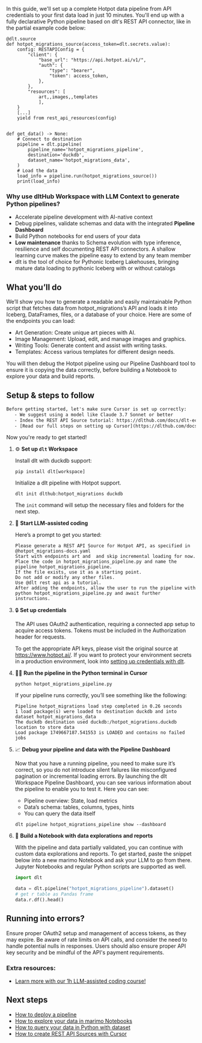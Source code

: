 In this guide, we'll set up a complete Hotpot data pipeline from API credentials to your first data load in just 10 minutes. You'll end up with a fully declarative Python pipeline based on dlt's REST API connector, like in the partial example code below:

```python-outcome
@dlt.source
def hotpot_migrations_source(access_token=dlt.secrets.value):
    config: RESTAPIConfig = {
        "client": {
            "base_url": "https://api.hotpot.ai/v1/",
            "auth": {
                "type": "bearer",
                "token": access_token,
            },
        },
        "resources": [
            art,,images,,templates
            ],
    }
    [...]
    yield from rest_api_resources(config)


def get_data() -> None:
    # Connect to destination
    pipeline = dlt.pipeline(
        pipeline_name='hotpot_migrations_pipeline',
        destination='duckdb',
        dataset_name='hotpot_migrations_data', 
    )
    # Load the data
    load_info = pipeline.run(hotpot_migrations_source())
    print(load_info) 
```

### Why use dltHub Workspace with LLM Context to generate Python pipelines?

- Accelerate pipeline development with AI-native context
- Debug pipelines, validate schemas and data with the integrated **Pipeline Dashboard**
- Build Python notebooks for end users of your data
- **Low maintenance** thanks to Schema evolution with type inference, resilience and self documenting REST API connectors. A shallow learning curve makes the pipeline easy to extend by any team member
- dlt is the tool of choice for Pythonic Iceberg Lakehouses, bringing mature data loading to pythonic Iceberg with or without catalogs

## What you’ll do

We’ll show you how to generate a readable and easily maintainable Python script that fetches data from hotpot_migrations’s API and loads it into Iceberg, DataFrames, files, or a database of your choice. Here are some of the endpoints you can load:

- Art Generation: Create unique art pieces with AI.
- Image Management: Upload, edit, and manage images and graphics.
- Writing Tools: Generate content and assist with writing tasks.
- Templates: Access various templates for different design needs.

You will then debug the Hotpot pipeline using our Pipeline Dashboard tool to ensure it is copying the data correctly, before building a Notebook to explore your data and build reports.

## Setup & steps to follow

```default
Before getting started, let's make sure Cursor is set up correctly:
   - We suggest using a model like Claude 3.7 Sonnet or better
   - Index the REST API Source tutorial: https://dlthub.com/docs/dlt-ecosystem/verified-sources/rest_api/ and add it to context as **@dlt rest api**
   - [Read our full steps on setting up Cursor](https://dlthub.com/docs/dlt-ecosystem/llm-tooling/cursor-restapi#23-configuring-cursor-with-documentation)
```

Now you're ready to get started!

1. ⚙️ **Set up `dlt` Workspace**
    
    Install dlt with duckdb support:
    ```shell
    pip install dlt[workspace]
    ```

    Initialize a dlt pipeline with Hotpot support.
    ```shell
    dlt init dlthub:hotpot_migrations duckdb
    ```

    The `init` command will setup the necessary files and folders for the next step.
    
2. 🤠 **Start LLM-assisted coding**
    
    Here’s a prompt to get you started:
    
    ```prompt
    Please generate a REST API Source for Hotpot API, as specified in @hotpot_migrations-docs.yaml 
    Start with endpoints art and  and skip incremental loading for now. 
    Place the code in hotpot_migrations_pipeline.py and name the pipeline hotpot_migrations_pipeline. 
    If the file exists, use it as a starting point. 
    Do not add or modify any other files. 
    Use @dlt rest api as a tutorial. 
    After adding the endpoints, allow the user to run the pipeline with python hotpot_migrations_pipeline.py and await further instructions.
    ```

    
3. 🔒 **Set up credentials** 
    
    The API uses OAuth2 authentication, requiring a connected app setup to acquire access tokens. Tokens must be included in the Authorization header for requests.
    
    To get the appropriate API keys, please visit the original source at https://www.hotpot.ai/.
    If you want to protect your environment secrets in a production environment, look into [setting up credentials with dlt](https://dlthub.com/docs/walkthroughs/add_credentials).
    
4. 🏃‍♀️ **Run the pipeline in the Python terminal in Cursor**
    
    ```shell
    python hotpot_migrations_pipeline.py
    ```
    
    If your pipeline runs correctly, you’ll see something like the following:
    
    ```shell
    Pipeline hotpot_migrations load step completed in 0.26 seconds
    1 load package(s) were loaded to destination duckdb and into dataset hotpot_migrations_data
    The duckdb destination used duckdb:/hotpot_migrations.duckdb location to store data
    Load package 1749667187.541553 is LOADED and contains no failed jobs
    ```
    
5. 📈 **Debug your pipeline and data with the Pipeline Dashboard**

    Now that you have a running pipeline, you need to make sure it’s correct, so you do not introduce silent failures like misconfigured pagination or incremental loading errors. By launching the dlt Workspace Pipeline Dashboard, you can see various information about the pipeline to enable you to test it. Here you can see:
    - Pipeline overview: State, load metrics
    - Data’s schema: tables, columns, types, hints
    - You can query the data itself
    
    ```shell
    dlt pipeline hotpot_migrations_pipeline show --dashboard
    ```
    
6. 🐍 **Build a Notebook with data explorations and reports**

    With the pipeline and data partially validated, you can continue with custom data explorations and reports. To get started, paste the snippet below into a new marimo Notebook and ask your LLM to go from there. Jupyter Notebooks and regular Python scripts are supported as well.

    
    ```python
    import dlt

   data = dlt.pipeline("hotpot_migrations_pipeline").dataset()
   # get r table as Pandas frame
   data.r.df().head()
    ```

## Running into errors?

Ensure proper OAuth2 setup and management of access tokens, as they may expire. Be aware of rate limits on API calls, and consider the need to handle potential nulls in responses. Users should also ensure proper API key security and be mindful of the API's payment requirements.

### Extra resources:

- [Learn more with our 1h LLM-assisted coding course!](https://www.youtube.com/watch?v=GGid70rnJuM)

## Next steps

- [How to deploy a pipeline](https://dlthub.com/docs/walkthroughs/deploy-a-pipeline)
- [How to explore your data in marimo Notebooks](https://dlthub.com/docs/general-usage/dataset-access/marimo)
- [How to query your data in Python with dataset](https://dlthub.com/docs/general-usage/dataset-access/dataset)
- [How to create REST API Sources with Cursor](https://dlthub.com/docs/dlt-ecosystem/llm-tooling/cursor-restapi)